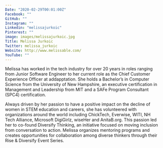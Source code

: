```yaml
---
Date: "2020-02-29T00:01:00Z"
Facebook: ""
GitHub: ""
Instagram: ""
Linkedin: "melissajurkoic"
Pinterest: ""
image: images/melissajurkoic.jpg
Title: Melissa Jurkoic
Twitter: melissa_jurkoic
Website: http://www.melissable.com/
YouTube: ""
---
```

Melissa has worked in the tech industry for over 20 years in roles ranging from Junior Software Engineer to her current role as the Chief Customer Experience Officer at addapptation. She holds a Bachelor’s in Computer Science from the University of New Hampshire, an executive certification in Management and Leadership from MIT and a SAFe Program Consultant (SPC4) certification.

Always driven by her passion to have a positive impact on the decline of women in STEM education and careers, she has volunteered with organizations around the world including ChickTech, Everwise, WITI, NH Tech Alliance, Microsoft DigiGirlz, wiseHer and AnitaB.org. This passion led her to co-found Diversify Thinking, an initiative focused on moving inclusion from conversation to action. Melissa organizes mentoring programs and creates opportunities for collaboration among diverse thinkers through their Rise & Diversify Event Series.